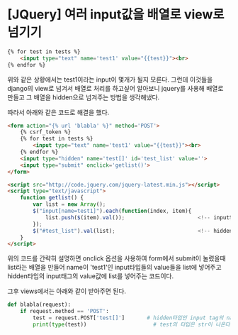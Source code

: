 # [JQuery] 여러 input값을 배열로 view로 넘기기

```html
{% for test in tests %}
	<input type="text" name='test1' value="{{test}}"><br>
{% endfor %}
```

위와 같은 상황에서는 test1이라는 input이 몇개가 될지 모른다. 그런데 이것들을 django의 view로 넘겨서 배열로 처리를 하고싶어 알아보니 jquery를 사용해 배열로 만들고 그 배열을 hidden으로 넘겨주는 방법을 생각해냈다.

따라서 아래와 같은 코드로 해결을 했다.

```html
<form action="{% url 'blabla' %}" method='POST'>
    {% csrf_token %}
    {% for test in tests %}
        <input type="text" name='test1' value="{{test}}"><br>
    {% endfor %}
    <input type="hidden" name='test[]' id='test_list' value=''>
    <input type="submit" onclick='getlist()'>
</form>

<script src="http://code.jquery.com/jquery-latest.min.js"></script>
<script type="text/javascript">
    function getlist() {
        var list = new Array();
        $("input[name=test1]").each(function(index, item){
          	list.push($(item).val());						<!-- input의 value들을 배열 list에 넣는다. -->
        });
        $("#test_list").val(list);							<!-- hidden type에 value값으로 넣어준다. -->
    }
</script>
```

위의 코드를 간략히 설명하면 onclick 옵션을 사용하여 form에서 submit이 눌렸을때 list라는 배열을 만들어 name이 'test1'인 input타입들의 value들을 list에 넣어주고 hidden타입의 input태그의 value값에 list를 넣어주는 코드이다.

그후 views에서는 아래와 같이 받아주면 된다.

```python
def blabla(request):
    if request.method == 'POST':
        test = request.POST['test[]']		# hidden타입인 input tag의 name를 통해 가져온다.
        print(type(test))                     # test의 타입은 str이 나온다.
```

